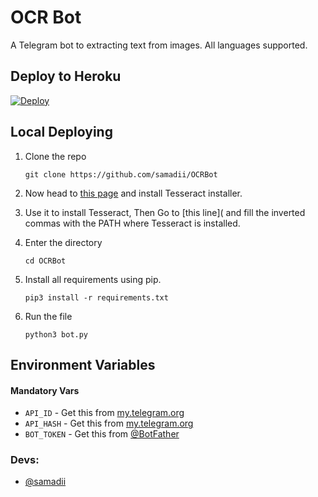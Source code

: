 # OCR Bot

A Telegram bot to extracting text from images. All languages supported.


## Deploy to Heroku

[![Deploy](https://www.herokucdn.com/deploy/button.svg)](https://heroku.com/deploy?template=https://github.com/samadii/OCR-Bot)


## Local Deploying

1. Clone the repo
   ```
   git clone https://github.com/samadii/OCRBot
   ```

2. Now head to [this page](https://github.com/UB-Mannheim/tesseract/wiki) and install Tesseract installer. 
   
3. Use it to install Tesseract, Then Go to [this line]( and fill the inverted commas with the PATH where Tesseract is installed.

6. Enter the directory
   ```
   cd OCRBot
   ```
  
7. Install all requirements using pip.
   ```
   pip3 install -r requirements.txt
   ```

8. Run the file
   ```
   python3 bot.py
   ```

## Environment Variables

#### Mandatory Vars

- `API_ID` - Get this from [my.telegram.org](https://my.telegram.org/auth)
- `API_HASH` - Get this from [my.telegram.org](https://my.telegram.org/auth)
- `BOT_TOKEN` - Get this from [@BotFather](https://t.me/BotFather)


### Devs: 
- [@samadii](https://github.com/samadii)
